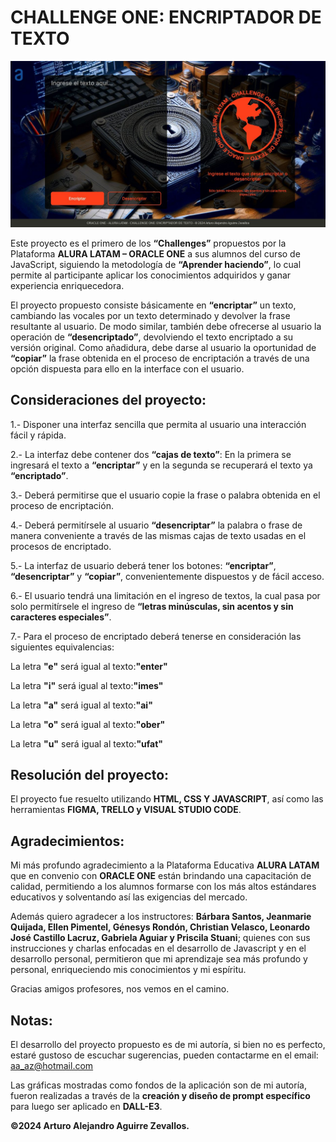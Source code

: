 # CHALLENGE ONE: ENCRIPTADOR DE TEXTO


![preview del proyecto](https://github.com/aa-az/Challenge-ONE-Decoder/blob/main/img/preview.jpg)


Este proyecto es el primero de los **“Challenges”** propuestos por la Plataforma **ALURA LATAM – ORACLE ONE** a sus alumnos del curso de JavaScript, siguiendo la metodología de **“Aprender haciendo”**, lo cual permite al participante aplicar los conocimientos adquiridos y ganar experiencia enriquecedora.

El proyecto propuesto consiste básicamente en **“encriptar”** un texto, cambiando las vocales por un texto determinado y devolver la frase resultante al usuario. De modo similar, también debe ofrecerse al usuario la operación de **“desencriptado”**, devolviendo el texto encriptado a su versión original. Como añadidura, debe darse al usuario la oportunidad de **“copiar”** la frase obtenida en el proceso de encriptación a través de una opción dispuesta para ello en la interface con el usuario.

## Consideraciones del proyecto:

1\.- Disponer una interfaz sencilla que permita al usuario una interacción fácil y rápida.

2\.- La interfaz debe contener dos **“cajas de texto”**: En la primera se ingresará el texto a **“encriptar”** y en la segunda se recuperará el texto ya **“encriptado”**.

3\.- Deberá permitirse que el usuario copie la frase o palabra obtenida en el proceso de encriptación.

4\.- Deberá permitírsele al usuario **“desencriptar”** la palabra o frase de manera conveniente a través de las mismas cajas de texto usadas en el procesos de encriptado.

5\.- La interfaz de usuario deberá tener los botones: **“encriptar”**, **“desencriptar”** y **“copiar”**, convenientemente dispuestos y de fácil acceso.

6\.- El usuario tendrá una limitación en el ingreso de textos, la cual pasa por solo permitírsele el ingreso de **“letras minúsculas, sin acentos y sin caracteres especiales”**.

7\.- Para el proceso de encriptado deberá tenerse en consideración las siguientes equivalencias:

La letra **"e"** será igual al texto:**"enter"**

La letra **"i"** será igual al texto:**"imes"**

La letra **"a"** será igual al texto:**"ai"**

La letra **"o"** será igual al texto:**"ober"**

La letra **"u"** será igual al texto:**"ufat"**

## Resolución del proyecto:

El proyecto fue resuelto utilizando **HTML, CSS Y JAVASCRIPT**, así como las herramientas **FIGMA, TRELLO y VISUAL STUDIO CODE**.

## Agradecimientos:

Mi más profundo agradecimiento a la Plataforma Educativa **ALURA LATAM** que en convenio con **ORACLE ONE** están brindando una capacitación de calidad, permitiendo a los alumnos formarse con los más altos estándares educativos y solventando así las exigencias del mercado.

Además quiero agradecer a los instructores: **Bárbara Santos, Jeanmarie Quijada, Ellen Pimentel, Génesys Rondón, Christian Velasco, Leonardo José Castillo Lacruz, Gabriela Aguiar y Priscila Stuani**; quienes con sus instrucciones y charlas enfocadas en el desarrollo de Javascript y en el desarrollo personal, permitieron que mi aprendizaje sea más profundo y personal, enriqueciendo mis conocimientos y mi espíritu.

Gracias amigos profesores, nos vemos en el camino.

## Notas:

El desarrollo del proyecto propuesto es de mi autoría, si bien no es perfecto, estaré gustoso de escuchar sugerencias, pueden contactarme en el email: <aa_az@hotmail.com>

Las gráficas mostradas como fondos de la aplicación son de mi autoría, fueron realizadas a través de la **creación y diseño de prompt específico** para luego ser aplicado en **DALL-E3**. 

**©2024 Arturo Alejandro Aguirre Zevallos.**

